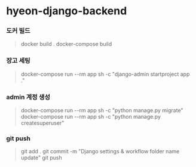 # hyeon-django-backend

### 도커 빌드

> docker build .
> docker-compose build

### 장고 세팅

> docker-compose run --rm app sh -c "django-admin startproject app ."

### admin 계정 생성
> docker-compose run --rm app sh -c "python manage.py migrate"
> docker-compose run --rm app sh -c "python manage.py createsuperuser"

### git push
> git add .
> git commit -m "Django settings & workflow folder name update"
> git push